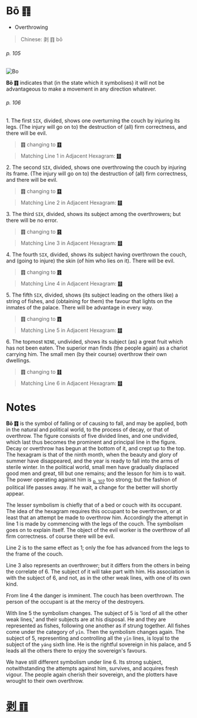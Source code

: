 # Bō ䷖

* Overthrowing

> Chinese: 剥 ䷖ bō

###### p. 105

![Bo](https://88o.io/wp-content/uploads/2018/09/23-e589a5bo.jpg)

**Bō ䷖** indicates that (in the state which it symbolises) it will not be advantageous to make a movement in any direction whatever.

###### p. 106

1.<a name="23.1"></a> The first `SIX`, divided, shows one overturning the couch by injuring its legs. (The injury will go on to) the destruction of (all) firm correctness, and there will be evil.

> **䷖** changing to [**䷚**](e9a290yi.md)

> Matching Line 1 in Adjacent Hexagram: [**䷗**](e5a48dfu.md#24.1)

2.<a name="23.2"></a> The second `SIX`, divided, shows one overthrowing the couch by injuring its frame. (The injury will go on to) the destruction of (all) firm correctness, and there will be evil.

> **䷖** changing to [**䷃**](e89299meng.md)

> Matching Line 2 in Adjacent Hexagram: [**䷗**](e5a48dfu.md#24.2)

3.<a name="23.3"></a> The third `SIX`, divided, shows its subject among the overthrowers; but there will be no error.

> **䷖** changing to [**䷳**](e889aegen.md)

> Matching Line 3 in Adjacent Hexagram: [**䷗**](e5a48dfu.md#24.3)

4.<a name="23.4"></a> The fourth `SIX`, divided, shows its subject having overthrown the couch, and (going to injure) the skin (of him who lies on it). There will be evil.

> **䷖** changing to [**䷢**](e6998bjin.md)

> Matching Line 4 in Adjacent Hexagram: [**䷗**](e5a48dfu.md#24.4)

5.<a name="23.5"></a> The fifth `SIX`, divided, shows (its subject leading on the others like) a string of fishes, and (obtaining for them) the favour that lights on the inmates of the palace. There will be advantage in every way.

> **䷖** changing to [**䷓**](e8a782guan.md)

> Matching Line 5 in Adjacent Hexagram: [**䷗**](e5a48dfu.md#24.5)

6.<a name="23.6"></a> The topmost `NINE`, undivided, shows its subject (as) a great fruit which has not been eaten. The superior man finds (the people again) as a chariot carrying him. The small men (by their course) overthrow their own dwellings.

> **䷖** changing to [**䷁**](e59da4kun.md)

> Matching Line 6 in Adjacent Hexagram: [**䷗**](e5a48dfu.md#24.6)

# Notes

**Bō ䷖** is the symbol of falling or of causing to fall, and may be applied, both in the natural and political world, to the process of decay, or that of overthrow. The figure consists of five divided lines, and one undivided, which last thus becomes the prominent and principal line in the figure. Decay or overthrow has begun at the bottom of it, and crept up to the top. The hexagram is that of the ninth month, when the beauty and glory of summer have disappeared, and the year is ready to fall into the arms of sterile winter. In the political world, small men have gradually displaced good men and great, till but one remains; and the lesson for him is to wait. The power operating against him is <sub>[p. 107](e5a48dfu.md#p-107)</sub> too strong; but the fashion of political life passes away. If he wait, a change for the better will shortly appear.

The lesser symbolism is chiefly that of a bed or couch with its occupant. The idea of the hexagram requires this occupant to be overthrown, or at least that an attempt be made to overthrow him. Accordingly the attempt in line 1 is made by commencing with the legs of the couch. The symbolism goes on to explain itself. The object of the evil worker is the overthrow of all firm correctness. of course there will be evil.

Line 2 is to the same effect as 1; only the foe has advanced from the legs to the frame of the couch.

Line 3 also represents an overthrower; but it differs from the others in being the correlate of 6. The subject of it will take part with him. His association is with the subject of 6, and not, as in the other weak lines, with one of its own kind.

From line 4 the danger is imminent. The couch has been overthrown. The person of the occupant is at the mercy of the destroyers.

With line 5 the symbolism changes. The subject of 5 is 'lord of all the other weak lines,' and their subjects are at his disposal. He and they are represented as fishes, following one another as if strung together. All fishes come under the category of `yīn`. Then the symbolism changes again. The subject of 5, representing and controlling all the `yīn` lines, is loyal to the subject of the `yáng` sixth line. He is the rightful sovereign in his palace, and 5 leads all the others there to enjoy the sovereign's favours.

We have still different symbolism under line 6. Its strong subject, notwithstanding the attempts against him, survives, and acquires fresh vigour. The people again cherish their sovereign, and the plotters have wrought to their own overthrow.

# [剥 ䷖](e589a5bo_cn.md)
